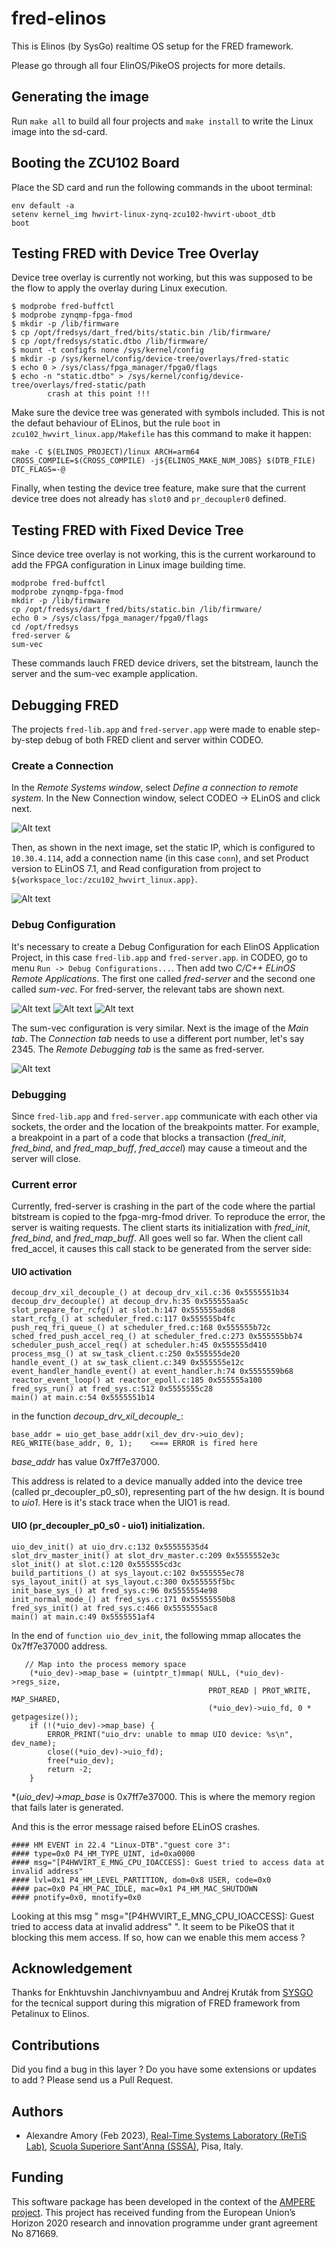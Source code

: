 # fred-elinos

This is Elinos (by SysGo) realtime OS setup for the FRED framework. 

Please go through all four ElinOS/PikeOS projects for more details.

## Generating the image

Run `make all` to build all four projects and `make install` to write the Linux image into the sd-card.

## Booting the ZCU102 Board

Place the SD card and run the following commands in the uboot terminal:

```
env default -a
setenv kernel_img hwvirt-linux-zynq-zcu102-hwvirt-uboot_dtb
boot
```

## Testing FRED with Device Tree Overlay

Device tree overlay is currently not working, but this was supposed to be the flow to apply the overlay during Linux execution. 

```
$ modprobe fred-buffctl
$ modprobe zynqmp-fpga-fmod
$ mkdir -p /lib/firmware
$ cp /opt/fredsys/dart_fred/bits/static.bin /lib/firmware/
$ cp /opt/fredsys/static.dtbo /lib/firmware/
$ mount -t configfs none /sys/kernel/config
$ mkdir -p /sys/kernel/config/device-tree/overlays/fred-static
$ echo 0 > /sys/class/fpga_manager/fpga0/flags
$ echo -n "static.dtbo" > /sys/kernel/config/device-tree/overlays/fred-static/path
        crash at this point !!! 
```

Make sure the device tree was generated with symbols included. This is not the defaut behaviour of ELinos, but the rule `boot` in `zcu102_hwvirt_linux.app/Makefile` has this command to make it happen:

```
make -C $(ELINOS_PROJECT)/linux ARCH=arm64 CROSS_COMPILE=$(CROSS_COMPILE) -j${ELINOS_MAKE_NUM_JOBS} $(DTB_FILE) DTC_FLAGS=-@
```

Finally, when testing the device tree feature, make sure that the current device tree does not already has `slot0` and `pr_decoupler0` defined.

## Testing FRED with Fixed Device Tree

Since device tree overlay is not working, this is the current workaround to add the FPGA configuration in Linux image building time.

```
modprobe fred-buffctl
modprobe zynqmp-fpga-fmod
mkdir -p /lib/firmware
cp /opt/fredsys/dart_fred/bits/static.bin /lib/firmware/
echo 0 > /sys/class/fpga_manager/fpga0/flags
cd /opt/fredsys
fred-server &
sum-vec
```

These commands lauch FRED device drivers, set the bitstream, launch the server and the sum-vec example application.

## Debugging FRED

The projects `fred-lib.app` and `fred-server.app` were made to enable step-by-step debug of both FRED client and server within CODEO.

### Create a Connection

In the *Remote Systems window*, select *Define a connection to remote system*. In the New Connection window, select CODEO -> ELinOS and click next. 

![Alt text](./images/remote-systems-window.png "Remote system window")

Then, as shown in the next image, set the static IP, which is configured to `10.30.4.114`, add a connection name (in this case `conn`), and set Product version to ELinOS 7.1, and Read configuration from project to `${workspace_loc:/zcu102_hwvirt_linux.app}`.

![Alt text](./images/remote-elinos-connection.png "Remote ELinOS connection window")


### Debug Configuration

It's necessary to create a Debug Configuration for each ElinOS Application Project, in this case `fred-lib.app` and `fred-server.app`. in CODEO, go to menu `Run -> Debug Configurations...`. Then add two *C/C++ ELinOS Remote Applications*. The first one called *fred-server* and the second one called *sum-vec*. For  fred-server, the relevant tabs are shown next. 


![Alt text](./images/fred-server-dbg-main-tab.png "fred-server Main tab")
![Alt text](./images/fred-server-dbg-connection-tab.png "fred-server Connection tab")
![Alt text](./images/fred-server-dbg-remote-dbg-tab.png "fred-server Remote Debugging tab")


The sum-vec configuration is very similar. Next is the image of the *Main tab*. The *Connection tab* needs to use a different port number, let's say 2345. The *Remote Debugging tab* is the same as fred-server.

![Alt text](./images/sum-vec-dbg-main-tab.png "sum-vec Main tab")


### Debugging

Since `fred-lib.app` and `fred-server.app` communicate with each other via sockets, the order and the location of the breakpoints matter. For example, a breakpoint in a part of a code that blocks a transaction (*fred_init*, *fred_bind*, and *fred_map_buff*, *fred_accel*) may cause a timeout and the server will close. 

### Current error

Currently, fred-server is crashing in the part of the code where the partial bitstream is copied to the fpga-mrg-fmod driver. To reproduce the error, the server is waiting requests.
The client starts its initialization with *fred_init*, *fred_bind*, and *fred_map_buff*. All goes well so far. When the client call fred_accel, it causes this call stack to be generated from the server side:

#### UIO activation

```
decoup_drv_xil_decouple_() at decoup_drv_xil.c:36 0x5555551b34    
decoup_drv_decouple() at decoup_drv.h:35 0x555555aa5c 
slot_prepare_for_rcfg() at slot.h:147 0x555555ad68    
start_rcfg_() at scheduler_fred.c:117 0x555555b4fc    
push_req_fri_queue_() at scheduler_fred.c:168 0x555555b72c  
sched_fred_push_accel_req_() at scheduler_fred.c:273 0x555555bb74 
scheduler_push_accel_req() at scheduler.h:45 0x555555d410   
process_msg_() at sw_task_client.c:250 0x555555de20   
handle_event_() at sw_task_client.c:349 0x555555e12c  
event_handler_handle_event() at event_handler.h:74 0x5555559b68   
reactor_event_loop() at reactor_epoll.c:185 0x555555a100    
fred_sys_run() at fred_sys.c:512 0x5555555c28   
main() at main.c:54 0x5555551b14    
```

in the function *decoup_drv_xil_decouple_*:

```
base_addr = uio_get_base_addr(xil_dev_drv->uio_dev);    
REG_WRITE(base_addr, 0, 1);    <=== ERROR is fired here
```

*base_addr* has value 0x7ff7e37000.

This address is related to a device manually added into the device tree (called pr_decoupler_p0_s0), representing part of the hw design. It is bound to *uio1*. Here is it's stack trace when the UIO1 is read.

#### UIO (pr_decoupler_p0_s0 - uio1) initialization.

```
uio_dev_init() at uio_drv.c:132 0x55555535d4    
slot_drv_master_init() at slot_drv_master.c:209 0x5555552e3c      
slot_init() at slot.c:120 0x555555cd3c    
build_partitions_() at sys_layout.c:102 0x555555ec78  
sys_layout_init() at sys_layout.c:300 0x555555f5bc    
init_base_sys_() at fred_sys.c:96 0x5555554e98  
init_normal_mode_() at fred_sys.c:171 0x55555550b8    
fred_sys_init() at fred_sys.c:466 0x5555555ac8  
main() at main.c:49 0x5555551af4    
```

In the end of `function uio_dev_init`, the following mmap allocates the 0x7ff7e37000 address.

```
   // Map into the process memory space
    (*uio_dev)->map_base = (uintptr_t)mmap( NULL, (*uio_dev)->regs_size,
                                            PROT_READ | PROT_WRITE, MAP_SHARED,
                                            (*uio_dev)->uio_fd, 0 * getpagesize());
    if (!(*uio_dev)->map_base) {
        ERROR_PRINT("uio_drv: unable to mmap UIO device: %s\n", dev_name);
        close((*uio_dev)->uio_fd);
        free(*uio_dev);
        return -2;
    }
```

*(*uio_dev)->map_base* is 0x7ff7e37000. This is where the memory region that fails later is generated.

And this is the error message raised before ELinOS crashes.

```
#### HM EVENT in 22.4 "Linux-DTB"."guest core 3":
#### type=0x0 P4_HM_TYPE_UINT, id=0xa0000
#### msg="[P4HWVIRT_E_MNG_CPU_IOACCESS]: Guest tried to access data at invalid address"
#### lvl=0x1 P4_HM_LEVEL_PARTITION, dom=0x8 USER, code=0x0
#### pac=0x0 P4_HM_PAC_IDLE, mac=0x1 P4_HM_MAC_SHUTDOWN
#### pnotify=0x0, mnotify=0x0
```

Looking at this msg "
msg="[P4HWVIRT_E_MNG_CPU_IOACCESS]: Guest tried to access data at invalid address"
". It seem to be PikeOS that it blocking this mem access. If so, how can we enable this mem access ?

## Acknowledgement

Thanks for Enkhtuvshin Janchivnyambuu and Andrej Kruták from [SYSGO](https://www.sysgo.com) for the tecnical support during this migration of FRED framework from Petalinux to Elinos.

## Contributions

  Did you find a bug in this layer ? Do you have some extensions or updates to add ? Please send us a Pull Request.

## Authors

 - Alexandre Amory (Feb 2023), [Real-Time Systems Laboratory (ReTiS Lab)](https://retis.santannapisa.it/), [Scuola Superiore Sant'Anna (SSSA)](https://www.santannapisa.it/), Pisa, Italy.

## Funding
 
This software package has been developed in the context of the [AMPERE project](https://ampere-euproject.eu/). This project has received funding from the European Union’s Horizon 2020 research and innovation programme under grant agreement No 871669.
